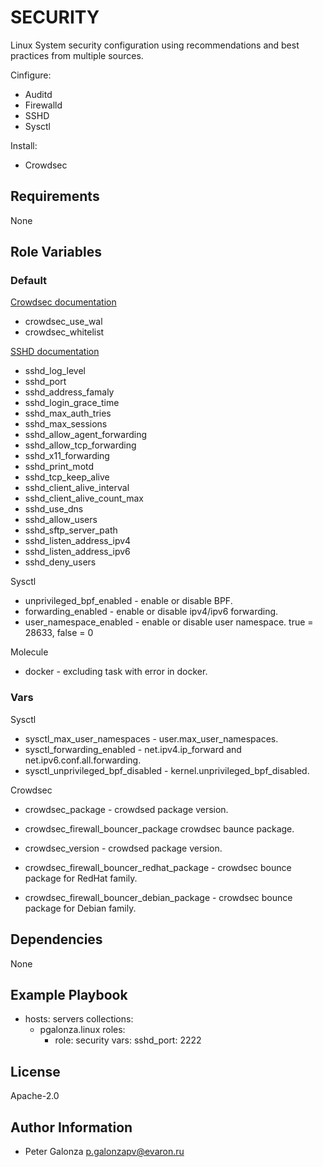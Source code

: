 SECURITY
=========

Linux System security configuration using recommendations and best practices from multiple sources.

Cinfigure:
* Auditd
* Firewalld
* SSHD
* Sysctl

Install:
* Crowdsec

Requirements
------------

None

Role Variables
--------------

### Default

[Crowdsec documentation](https://doc.crowdsec.net/docs/next/intro)
* crowdsec_use_wal
* crowdsec_whitelist

[SSHD documentation](https://man.openbsd.org/sshd_config)
* sshd_log_level
* sshd_port
* sshd_address_famaly
* sshd_login_grace_time
* sshd_max_auth_tries
* sshd_max_sessions
* sshd_allow_agent_forwarding
* sshd_allow_tcp_forwarding
* sshd_x11_forwarding
* sshd_print_motd
* sshd_tcp_keep_alive
* sshd_client_alive_interval
* sshd_client_alive_count_max
* sshd_use_dns
* sshd_allow_users
* sshd_sftp_server_path
* sshd_listen_address_ipv4
* sshd_listen_address_ipv6
* sshd_deny_users

Sysctl

* unprivileged_bpf_enabled - enable or disable BPF.
* forwarding_enabled - enable or disable ipv4/ipv6 forwarding.
* user_namespace_enabled - enable or disable user namespace. true = 28633, false = 0

Molecule

* docker - excluding task with error in docker.

### Vars

Sysctl

* sysctl_max_user_namespaces - user.max_user_namespaces.
* sysctl_forwarding_enabled - net.ipv4.ip_forward and net.ipv6.conf.all.forwarding.
* sysctl_unprivileged_bpf_disabled - kernel.unprivileged_bpf_disabled.

Crowdsec

* crowdsec_package - crowdsed package version.
* crowdsec_firewall_bouncer_package crowdsec baunce package.

* crowdsec_version - crowdsed package version.
* crowdsec_firewall_bouncer_redhat_package - crowdsec bounce package for RedHat family.
* crowdsec_firewall_bouncer_debian_package - crowdsec bounce package for Debian family.

Dependencies
------------

None

Example Playbook
----------------

- hosts: servers
  collections:
    - pgalonza.linux
  roles:
      - role: security
        vars:
          sshd_port: 2222

License
-------

Apache-2.0

Author Information
------------------

* Peter Galonza <p.galonzapv@evaron.ru>
